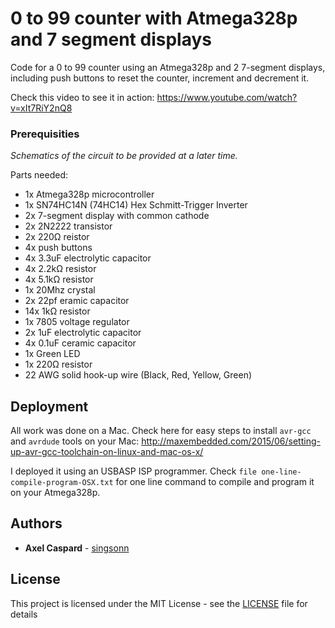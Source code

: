 # 0 to 99 counter with Atmega328p and 7 segment displays

Code for a 0 to 99 counter using an Atmega328p and 2 7-segment displays, including push buttons to reset the counter, increment and decrement it.

Check this video to see it in action: https://www.youtube.com/watch?v=xIt7RiY2nQ8

### Prerequisities

*Schematics of the circuit to be provided at a later time.*

Parts needed:

- 1x Atmega328p microcontroller
- 1x SN74HC14N (74HC14) Hex Schmitt-Trigger Inverter
- 2x 7-segment display with common cathode
- 2x 2N2222 transistor
- 2x 220Ω reistor
- 4x push buttons 
- 4x 3.3uF electrolytic capacitor
- 4x 2.2kΩ resistor
- 4x 5.1kΩ resistor
- 1x 20Mhz crystal
- 2x 22pf eramic capacitor
- 14x 1kΩ resistor
- 1x 7805 voltage regulator
- 2x 1uF electrolytic capacitor
- 4x 0.1uF ceramic capacitor
- 1x Green LED
- 1x 220Ω resistor
- 22 AWG solid hook-up wire (Black, Red, Yellow, Green)

## Deployment

All work was done on a Mac. Check here for easy steps to install `avr-gcc` and `avrdude` tools on your Mac: http://maxembedded.com/2015/06/setting-up-avr-gcc-toolchain-on-linux-and-mac-os-x/

I deployed it using an USBASP ISP programmer. Check `file one-line-compile-program-OSX.txt` for one line command to compile and program it on your Atmega328p.

## Authors

* **Axel Caspard** -  [singsonn](https://github.com/singsonn)

## License

This project is licensed under the MIT License - see the [LICENSE](LICENSE) file for details

